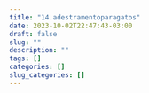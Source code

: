 ```yaml
---
title: "14.adestramentoparagatos"
date: 2023-10-02T22:47:43-03:00
draft: false
slug: ""
description: ""
tags: []
categories: [] 
slug_categories: [] 
---
```



